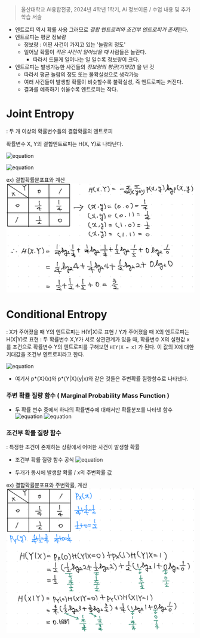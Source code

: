 > 울산대학교 Ai융합전공, 2024년 4학년 1학기, Ai 정보이론 / 수업 내용 및 추가 학습 서술

- 엔트로피 역시 확률 사용 그러므로 *결합 엔트로피와 조건부 엔트로피가 존재*한다.
- 엔트로피는 평균 정보량
  - 정보량 : 어떤 사건이 가지고 있는 '놀람의 정도'
  - 일어날 확률이 *적은 사건이 일어났을 때* 사람들은 놀란다.
	  - 따라서 드물게 일어나는 일 일수록 정보량이 크다.
- 엔트로피는 발생가능한 사건들의 *정보량의 평균(기댓값)* 을 낸 것
  - 따라서 평균 놀람의 정도 또는 불확실성으로 생각가능
  - 여러 사건들이 발생할 확률이 비슷할수록 불확실성, 즉 엔트로피는 커진다.
  - 결과를 예측하기 쉬울수록 엔트로피는 작다.

# Joint Entropy

: 두 개 이상의 확률변수들의 결합확률의 엔트로피

확률변수 X, Y의 결합엔트로피는 H(X, Y)로 나타난다.

![equation](<https://latex.codecogs.com/svg.image?\huge&space;H(X,Y)=-\sum_{x\epsilon\chi}^{}\sum_{y\epsilon&space;Y}^{}p(x,y)logp(x,y)>)

![equation](<https://latex.codecogs.com/svg.image?\huge&space;=-E[logp(X,Y)]>)

ex) 결합확률분포표와 계산
![alt text](<Information Theory Attached file/Pasted image 20240313184936.png>)

# Conditional Entropy

: X가 주어졌을 때 Y의 엔트로피는 H(Y|X)로 표현 / Y가 주어졌을 때 X의 엔트로피는 H(X|Y)로 표현
: 두 확률변수 X,Y가 서로 상관관계가 있을 때, 확률변수 X의 실현값 x를 조건으로 확률변수 Y의 엔트로피를 구해보면 `H[Y|X = x]` 가 된다. 이 값의 X에 대한 기대값을 조건부 엔트로피라고 한다.

![equation](<https://latex.codecogs.com/svg.image?\huge&space;H(Y|X)=\sum_{x\epsilon\chi}^{}p(x)H(Y|X=x)=-\sum_{x\epsilon\chi}^{}p(x)\sum_{y\varepsilon&space;Y}^{}p(y|x)logp(y|x)=-\sum_{x\epsilon\chi}^{}\sum_{y\epsilon&space;Y}^{}p(x,y)logp(y|x)=-E[logp(Y|X)]>)

- 여기서 p*{X}(x)와 p*{Y|X}(y|x)와 같은 것들은 주변확률 질량함수로 나타낸다.

### 주변 확률 질량 함수 ( Marginal Probability Mass Function )

- 두 확률 변수 중에서 하나의 확률변수에 대해서만 확률분포를 나타낸 함수
  ![equation](<https://latex.codecogs.com/svg.image?\huge&space;P_{X}(X)=\sum{y_{i}}P_{XY}(x,y_{i})>)
  ![equation](<https://latex.codecogs.com/svg.image?\huge&space;P_{Y}(Y)=\sum{x_{i}}P_{XY}(x_{i},y)>)

### 조건부 확률 질량 함수
: 특정한 조건이 존재하는 상황에서 어떠한 사건이 발생할 확률

- 조건부 확률 질량 함수 공식
![equation](https://latex.codecogs.com/svg.image?\huge&space;P_{Y|X}(y|x)=\frac{P_{XY}(x,y)}{P_{X}(x)})

- 두개가 동시에 발생할 확률 / x의 주변확률 값

ex) 결합확률분포표와 주변확률, 계산
![alt text](<Information Theory Attached file/Pasted image 20240313190804.png>)
